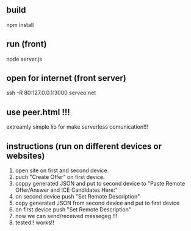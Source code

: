 


## build
npm install

## run (front)
node server.js

## open for internet (front server)
ssh -R 80:127.0.0.1:3000 serveo.net


## use peer.html !!!
extreamly simple lib for make serverless comunication!!!


## instructions (run on different devices or websites)
1. open site on first and second device.
2. puch "Create Offer" on first device.
3. coppy generated JSON and put to second device to
"Paste Remote Offer/Answer and ICE Candidates Here:"
4. on second device push "Set Remote Description"
5. copy generated JSON from second device and put to first device
6. on first device push "Set Remote Description"
7. now we can send/received messegeg !!!
8. tested!! works!!

